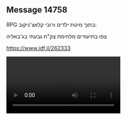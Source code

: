 ## Message 14758

RPG בתוך מיטת ילדים ורובי קלאצ'ניקוב:

צפו בתיעודים מלחימת צק"ח גבעתי בג'באליה

https://www.idf.il/262333

![Video](https://data.iron-swords.co.il/2025/January/03/https://data.iron-swords.co.il/2025/January/03/14758/14758_media.mp4)
